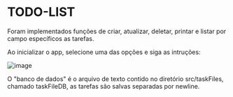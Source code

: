 # TODO-LIST

Foram implementados funções de criar, atualizar, deletar, printar e listar por campo específicos as tarefas.

Ao inicializar o app, selecione uma das opções e siga as intruções:

![image](https://user-images.githubusercontent.com/31973401/185687964-bff7065d-d6e3-482e-a3a2-231af4183003.png)

O "banco de dados" é o arquivo de texto contido no diretório src/taskFiles, chamado taskFileDB, as tarefas são salvas separadas por newline.
